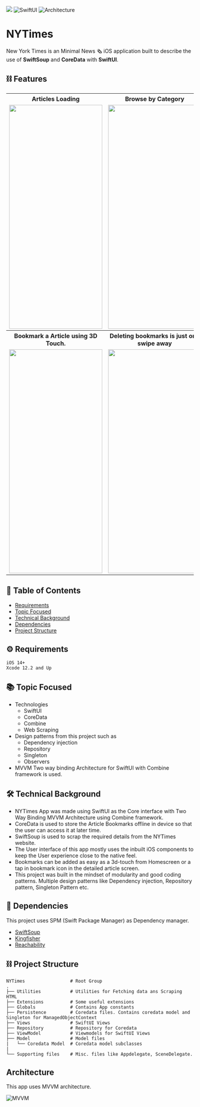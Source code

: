 ![](https://raw.githubusercontent.com/TheCodeMonks/NYTimes-iOS/master/NYTimes%20Screenshots/Banner%400.25x.png)
![SwiftUI](https://img.shields.io/badge/Interface-SwfitUI-red)
![Architecture](https://img.shields.io/badge/Architecture-MVVM-green)




# NYTimes

New York Times is an Minimal News 🗞 iOS application built to describe the use of **SwiftSoup** and **CoreData** with **SwiftUI**.

## ⛓ Features

<table style="width:100%">
  <tr>
    <th>Articles Loading </th>
    <th>Browse by Category</th> 
  </tr>
  <tr>
    <td><img src="https://raw.githubusercontent.com/TheCodeMonks/NYTimes-iOS/master/NYTimes%20Screenshots/gifs/HomeLoading.gif" width=250 height=600 /></td> 
    <td><img src="https://raw.githubusercontent.com/TheCodeMonks/NYTimes-iOS/master/NYTimes%20Screenshots/gifs/browseByCategories.gif" width=250 height=600 /></td> 
  </tr>
  <tr>
    <th>Bookmark a Article using 3D Touch. </th>
    <th>Deleting bookmarks is just one swipe away</th> 
  </tr>
  <tr>
    <td><img src="https://raw.githubusercontent.com/TheCodeMonks/NYTimes-iOS/master/NYTimes%20Screenshots/gifs/bookmark3d.gif" width=250 height=600 /></td>
    <td><img src="https://github.com/TheCodeMonks/NYTimes-iOS/blob/master/NYTimes%20Screenshots/gifs/manageBookmark.gif" width=250 height=600 /></td>
  </tr>
</table>

## 📝 Table of Contents  
- [Requirements](#requirements)
- [Topic Focused](#topicfocused)
- [Technical Background](#techbackground)
- [Dependencies](#dependencies)
- [Project Structure](#projectstructure)





<a name="requirements"/>

## ⚙️ Requirements
```
iOS 14+
Xcode 12.2 and Up
```

<a name="topicfocused"/>

## 📚 Topic Focused
- Technologies
  - SwiftUI
  - CoreData
  - Combine
  - Web Scraping
- Design patterns from this project such as
  - Dependency injection
  - Repository 
  - Singleton
  - Observers
- MVVM Two way binding Architecture for SwiftUI with Combine framework is used.

<a name="techbackground"/>

## 🛠 Technical Background
- NYTimes App was made using SwiftUI as the Core interface with Two Way Binding MVVM Architecture using Combine framework. 
- CoreData is used to store the Article Bookmarks offline in device so that the user can access it at later time.
- SwiftSoup is used to scrap the required details from the NYTimes website.
- The User interface of this app mostly uses the inbuilt iOS components to keep the User experience close to the native feel.
- Bookmarks can be added as easy as a 3d-touch from Homescreen or a tap in bookmark icon in the detailed article screen.
- This project was built in the mindset of modularity and good coding patterns. Multiple design patterns like Dependency injection, Repository pattern, Singleton Pattern etc.

<a name="dependencies"/>

## 🔗 Dependencies

This project uses SPM (Swift Package Manager) as Dependency manager.

 - [SwiftSoup](https://github.com/scinfu/SwiftSoup)
 - [Kingfisher](https://github.com/onevcat/Kingfisher)
 - [Reachability](https://github.com/ashleymills/Reachability.swift)

<a name="projectstructure"/>

## ⛓ Project Structure

    NYTimes                 # Root Group
    .
    ├── Utilities           # Utilities for Fetching data ans Scraping HTML
    ├── Extensions          # Some useful extensions
    ├── Globals             # Contains App constants
    ├── Persistence         # Coredata files. Contains coredata model and Singleton for ManagedObjectContext
    ├── Views               # SwiftUI Views
    ├── Repository          # Repository for Coredata
    ├── ViewModel           # Viewmodels for SwiftUI Views
    ├── Model               # Model files
    |   └── Coredata Model  # Coredata model subclasses
    |
    └── Supporting files    # Misc. files like Appdelegate, SceneDelegate.

## Architecture
    
This app uses MVVM architecture.

![MVVM](https://raw.githubusercontent.com/TheCodeMonks/NYTimes-iOS/master/NYTimes%20Screenshots/MVVM.jpeg)



```
